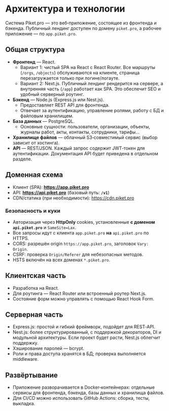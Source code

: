 # Архитектура и технологии

Система Piket.pro — это веб‑приложение, состоящее из фронтенда и бэкенда. Публичный лендинг доступен по домену `piket.pro`, а рабочее приложение — по `app.piket.pro`.

## Общая структура

- **Фронтенд** — React.
  - Вариант 1: чистый SPA на React с React Router. Все маршруты (`/orgs`, `/objects`) обслуживаются на клиенте, страница перезагружается только при логине/логауте.
  - Вариант 2: Next.js. Публичный лендинг рендерится на сервере, а внутренняя часть (`/app`) работает как SPA. Это обеспечит SEO и удобный серверный роутинг.
- **Бэкенд** — Node.js (Express.js или Nest.js).
  - Предоставляет REST API для фронтенда.
  - Отвечает за аутентификацию, управление ролями, работу с БД и файловым хранилищем.
- **База данных** — PostgreSQL.
  - Основные сущности: пользователи, организации, объекты, журналы работ, акты, контакты, сотрудники, тарифы...
- **Хранилище файлов** — облачный S3‑совместимый сервис (выбор зависит от хостинга).  
- **API** — REST/JSON. Каждый запрос содержит JWT‑токен для аутентификации. Документация API будет приведена в отдельном разделе.

## Доменная схема

- Клиент (SPA): **https://app.piket.pro**
- API: **https://api.piket.pro** (базовый путь: **`/v1`**)
- CDN/статика (при необходимости): https://cdn.piket.pro

### Безопасность и куки
- Авторизация через **HttpOnly** cookies, установленные **с доменом `api.piket.pro`** и `SameSite=Lax`.
- Все запросы идут с клиента `app.piket.pro` **на** `api.piket.pro` по HTTPS.
- CORS: разрешён origin `https://app.piket.pro`, заголовок `Vary: Origin`.
- CSRF: проверка `Origin/Referer` для небезопасных методов.
- HSTS включён на всех доменах `*.piket.pro`.

## Клиентская часть

- Разработка на React.
- Для роутинга — React Router или встроенный роутер Next.js.
- Состояние форм можно управлять с помощью React Hook Form.

## Серверная часть

- Express.js: простой и гибкий фреймворк, подойдет для REST‑API.
- Nest.js: более структурированный, с поддержкой декораторов, DI и модульной архитектуры. Если проект будет расти, Nest.js облегчит поддержку.
- Хэширование паролей — bcrypt.
- Роли и права доступа хранятся в БД; проверка выполняется middleware.

## Развёртывание

- Приложение разворачивается в Docker‑контейнерах: отдельные сервисы для фронтенда, бэкенда, базы данных и хранилища файлов.
- Для CI/CD можно использовать GitHub Actions: сборка, тесты, выкладка.

